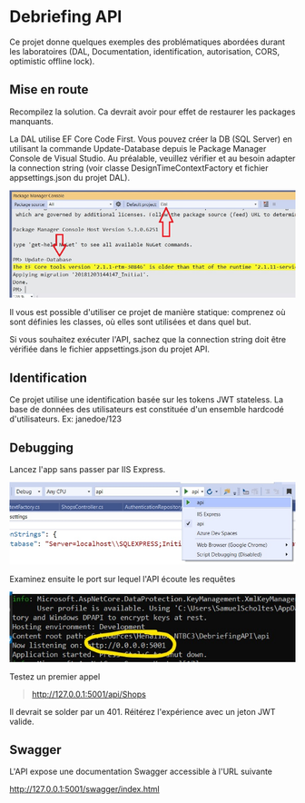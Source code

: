 # Debriefing API    

Ce projet donne quelques exemples des problématiques abordées durant les laboratoires (DAL, Documentation, identification, autorisation, CORS, optimistic offline lock).

## Mise en route

Recompilez la solution. Ca devrait avoir pour effet de restaurer les packages manquants. 

La DAL utilise EF Core Code First. Vous pouvez créer la DB (SQL Server) en utilisant la commande Update-Database depuis le Package Manager Console de Visual Studio. Au préalable, veuillez vérifier et au besoin adapter la connection string (voir classe DesignTimeContextFactory et fichier appsettings.json du projet DAL).

![Update database](./docs/UpdateDatabase.jpg)

Il vous est possible d'utiliser ce projet de manière statique: comprenez où sont définies les classes, où elles sont utilisées et dans quel but.

Si vous souhaitez exécuter l'API, sachez que la connection string doit être vérifiée dans le fichier appsettings.json du projet API. 

## Identification

Ce projet utilise une identification basée sur les tokens JWT stateless. La base de données des utilisateurs est constituée d'un ensemble hardcodé d'utilisateurs. Ex: janedoe/123

## Debugging

Lancez l'app sans passer par IIS Express. 

![Startup type selection](docs/HostingSelection.jpg)

Examinez ensuite le port sur lequel l'API écoute les requêtes

![Listening on port](docs/port.jpg)

Testez un premier appel

> http://127.0.0.1:5001/api/Shops

Il devrait se solder par un 401. Réitérez l'expérience avec un jeton JWT valide.

## Swagger

L'API expose une documentation Swagger accessible à l'URL suivante 

http://127.0.0.1:5001/swagger/index.html


